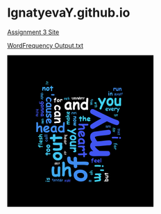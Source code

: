 # IgnatyevaY.github.io
[Assignment 3 Site](https://ignatyevay.github.io/Site/)

[WordFrequency Output.txt](./Assignment%203/src/output.txt)

![wordcloud](./WordCloud/my-app/kitten_wordcloud.jpg)
